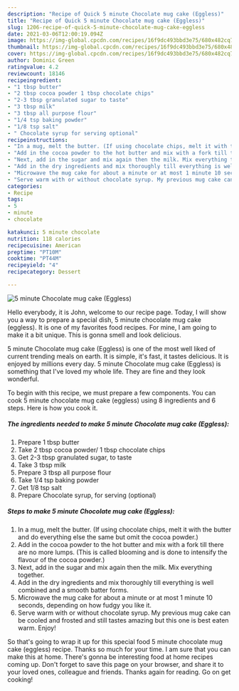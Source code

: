 ```yaml
---
description: "Recipe of Quick 5 minute Chocolate mug cake (Eggless)"
title: "Recipe of Quick 5 minute Chocolate mug cake (Eggless)"
slug: 1206-recipe-of-quick-5-minute-chocolate-mug-cake-eggless
date: 2021-03-06T12:00:19.094Z
image: https://img-global.cpcdn.com/recipes/16f9dc493bbd3e75/680x482cq70/5-minute-chocolate-mug-cake-eggless-recipe-main-photo.jpg
thumbnail: https://img-global.cpcdn.com/recipes/16f9dc493bbd3e75/680x482cq70/5-minute-chocolate-mug-cake-eggless-recipe-main-photo.jpg
cover: https://img-global.cpcdn.com/recipes/16f9dc493bbd3e75/680x482cq70/5-minute-chocolate-mug-cake-eggless-recipe-main-photo.jpg
author: Dominic Green
ratingvalue: 4.2
reviewcount: 18146
recipeingredient:
- "1 tbsp butter"
- "2 tbsp cocoa powder 1 tbsp chocolate chips"
- "2-3 tbsp granulated sugar to taste"
- "3 tbsp milk"
- "3 tbsp all purpose flour"
- "1/4 tsp baking powder"
- "1/8 tsp salt"
- " Chocolate syrup for serving optional"
recipeinstructions:
- "In a mug, melt the butter. (If using chocolate chips, melt it with the butter and do everything else the same but omit the cocoa powder.)"
- "Add in the cocoa powder to the hot butter and mix with a fork till there are no more lumps. (This is called blooming and is done to intensify the flavour of the cocoa powder.)"
- "Next, add in the sugar and mix again then the milk. Mix everything together."
- "Add in the dry ingredients and mix thoroughly till everything is well combined and a smooth batter forms."
- "Microwave the mug cake for about a minute or at most 1 minute 10 seconds, depending on how fudgy you like it."
- "Serve warm with or without chocolate syrup. My previous mug cake can be cooled and frosted and still tastes amazing but this one is best eaten warm. Enjoy!"
categories:
- Recipe
tags:
- 5
- minute
- chocolate

katakunci: 5 minute chocolate 
nutrition: 118 calories
recipecuisine: American
preptime: "PT10M"
cooktime: "PT44M"
recipeyield: "4"
recipecategory: Dessert

---
```



![5 minute Chocolate mug cake (Eggless)](https://img-global.cpcdn.com/recipes/16f9dc493bbd3e75/680x482cq70/5-minute-chocolate-mug-cake-eggless-recipe-main-photo.jpg)

Hello everybody, it is John, welcome to our recipe page. Today, I will show you a way to prepare a special dish, 5 minute chocolate mug cake (eggless). It is one of my favorites food recipes. For mine, I am going to make it a bit unique. This is gonna smell and look delicious.

5 minute Chocolate mug cake (Eggless) is one of the most well liked of current trending meals on earth. It is simple, it's fast, it tastes delicious. It is enjoyed by millions every day. 5 minute Chocolate mug cake (Eggless) is something that I've loved my whole life. They are fine and they look wonderful.




To begin with this recipe, we must prepare a few components. You can cook 5 minute chocolate mug cake (eggless) using 8 ingredients and 6 steps. Here is how you cook it.

<!--inarticleads1-->

##### The ingredients needed to make 5 minute Chocolate mug cake (Eggless):

1. Prepare 1 tbsp butter
1. Take 2 tbsp cocoa powder/ 1 tbsp chocolate chips
1. Get 2-3 tbsp granulated sugar, to taste
1. Take 3 tbsp milk
1. Prepare 3 tbsp all purpose flour
1. Take 1/4 tsp baking powder
1. Get 1/8 tsp salt
1. Prepare  Chocolate syrup, for serving (optional)




<!--inarticleads2-->

##### Steps to make 5 minute Chocolate mug cake (Eggless):

1. In a mug, melt the butter. (If using chocolate chips, melt it with the butter and do everything else the same but omit the cocoa powder.)
1. Add in the cocoa powder to the hot butter and mix with a fork till there are no more lumps. (This is called blooming and is done to intensify the flavour of the cocoa powder.)
1. Next, add in the sugar and mix again then the milk. Mix everything together.
1. Add in the dry ingredients and mix thoroughly till everything is well combined and a smooth batter forms.
1. Microwave the mug cake for about a minute or at most 1 minute 10 seconds, depending on how fudgy you like it.
1. Serve warm with or without chocolate syrup. My previous mug cake can be cooled and frosted and still tastes amazing but this one is best eaten warm. Enjoy!




So that's going to wrap it up for this special food 5 minute chocolate mug cake (eggless) recipe. Thanks so much for your time. I am sure that you can make this at home. There's gonna be interesting food at home recipes coming up. Don't forget to save this page on your browser, and share it to your loved ones, colleague and friends. Thanks again for reading. Go on get cooking!

